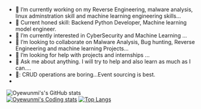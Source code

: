<!-- ![alt text](https://github.com/oyewunmio/oyewunmio/blob/main/wallpaperflare.com_wallpaper.jpg) -->
<!-- <img src='https://github.com/oyewunmio/oyewunmio/blob/main/tenor.gif' width='100px' height='100px'> <h2>Hello World</h2> -->

<!--
**oyewunmio/oyewunmio** is a ✨ _special_ ✨ repository because its `README.md` (this file) appears on your GitHub profile.-->


- 🔭 I’m currently working on my Reverse Engineering, malware analysis, linux adminstration skill and machine learning engineering skills...
- 🔭 Current honed skill: Backend Python Developer, Machine learning model engineer.
- 🌱 I’m currently interested in CyberSecurity and Machine Learning ...
- 👯 I’m looking to collaborate on Malware Analysis, Bug hunting, Reverse Engineering and machine learning Projects...
- 🤔 I’m looking for help with projects and internships  ...
- 💬 Ask me about anything. I will try to help and also learn as much as I can....
- 🤔: CRUD operations are boring...Event sourcing is best.
- 
![Oyewunmi's's GitHub stats](https://github-readme-stats.vercel.app/api?username=oyewunmio&show_icons=true&theme=radical)
</br>
[![Oyewunmi's Coding stats](https://github-readme-stats.vercel.app/api/wakatime?username=oluwseyi&layout=compact)](https://github.com/oyewunmio/github-readme-stats)
[![Top Langs](https://github-readme-stats.vercel.app/api/top-langs/?username=oyewunmio)](https://github.com/oyewunmio/github-readme-stats)



